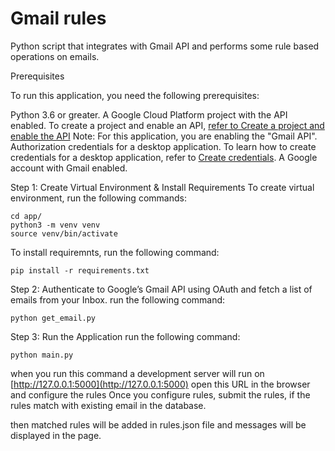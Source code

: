 # Gmail rules

Python script that integrates with Gmail API and performs some rule based operations on emails.

Prerequisites

To run this application, you need the following prerequisites:

Python 3.6 or greater.
A Google Cloud Platform project with the API enabled. To create a project and enable an API, [refer to Create a project and enable the API](https://developers.google.com/workspace/guides/create-project)
Note: For this application, you are enabling the "Gmail API".
Authorization credentials for a desktop application. To learn how to create credentials for a desktop application, refer to [Create credentials](https://developers.google.com/workspace/guides/create-credentials).
A Google account with Gmail enabled.


Step 1: Create Virtual Environment & Install Requirements
To create virtual environment, run the following commands:
```
cd app/
python3 -m venv venv
source venv/bin/activate
```
To install requiremnts, run the following command:
```
pip install -r requirements.txt
```
Step 2: Authenticate to Google’s Gmail API using OAuth and fetch a list of emails from your Inbox.
run the following command:
```
python get_email.py
```

Step 3: Run the Application
run the following command:
```
python main.py
```
when you run this command a development server will run on [http://127.0.0.1:5000](http://127.0.0.1:5000)
open this URL in the browser and configure the rules
Once you configure rules, submit the rules, if the rules match with existing email in the database.

then matched rules will be added in rules.json file and messages will be displayed in the page.
